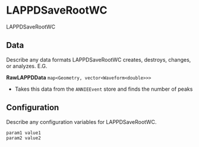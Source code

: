 # LAPPDSaveRootWC

LAPPDSaveRootWC

## Data

Describe any data formats LAPPDSaveRootWC creates, destroys, changes, or analyzes. E.G.

**RawLAPPDData** `map<Geometry, vector<Waveform<double>>>`
* Takes this data from the `ANNIEEvent` store and finds the number of peaks

## Configuration

Describe any configuration variables for LAPPDSaveRootWC.

```
param1 value1
param2 value2
```
